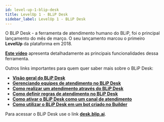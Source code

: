 ```yaml
---
id: level-up-1-blip-desk
title: LevelUp 1 - BLiP Desk
sidebar_label: LevelUp 1 - BLiP Desk
---
```


O BLiP Desk - a ferramenta de atendimento humano do BLiP, foi o principal lançamento do mês de março. O seu lançamento marcou o primeiro **LevelUp** da plataforma em 2018.

[**Este vídeo**](https://www.facebook.com/blip.messaging/videos/1853520338012231/) apresenta detalhadamente as principais funcionalidades dessa ferramenta.

Outros links importantes para quem quer saber mais sobre o BLiP Desk:

* [**Visão geral do BLiP Desk**](/docs/helpdesk/desk-visao-geral-desk)
* [**Gerenciando equipes de atendimento no BLiP Desk**](/docs/helpdesk/desk-gerenciamento-equipes)
* [**Como realizar um atendimento através do BLiP Desk**](/docs/helpdesk/desk-como-realizar-um-atendimento-atraves-do-blip-desk)
* [**Como definir regras de atendimento no BLiP Desk**](/docs/helpdesk/desk-como-definir-regras-atendimento)
* [**Como ativar o BLiP Desk como um canal de atendimento**](/docs/helpdesk/desk-como-ativar-blip-desk-canal)
* [**Como utilizar o BLiP Desk em um bot criado no Builder**](/docs/builder/o-que-e-um-bloco-de-atendimento)

Para acessar o BLiP Desk use o link [**desk.blip.ai**](https://desk.blip.ai).